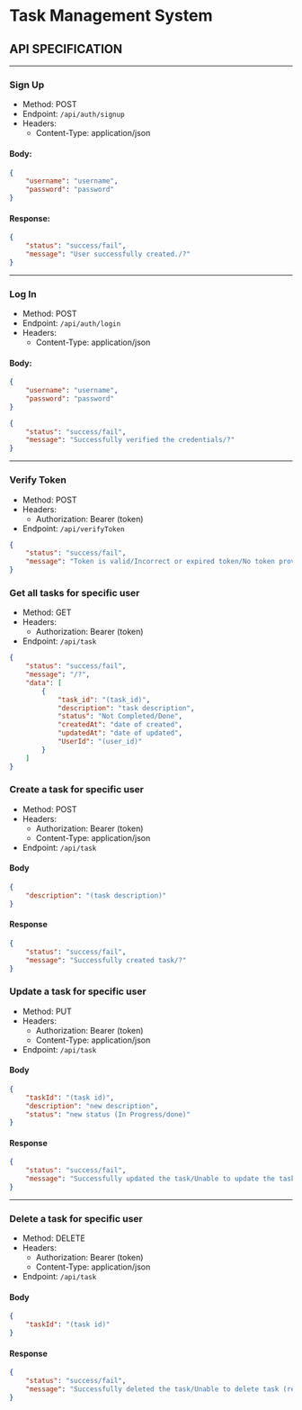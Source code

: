 # Task Management System

## API SPECIFICATION

---

### Sign Up
- Method: POST
- Endpoint: `/api/auth/signup`
- Headers:
    - Content-Type: application/json
#### Body: 
```json
{
    "username": "username",
    "password": "password"
}
```

<!-- TODO: Make unsuccessful message -->

#### Response:

```json
{
    "status": "success/fail",
    "message": "User successfully created./?"
}
```

---

### Log In
- Method: POST
- Endpoint: `/api/auth/login`
- Headers:
    - Content-Type: application/json
#### Body: 
```json
{
    "username": "username",
    "password": "password"
}
```
```json
{
    "status": "success/fail",
    "message": "Successfully verified the credentials/?"
}
```

---

### Verify Token
- Method: POST
- Headers:
    - Authorization: Bearer (token)
- Endpoint: `/api/verifyToken`

```json
{
    "status": "success/fail",
    "message": "Token is valid/Incorrect or expired token/No token provided"
}
```

### Get all tasks for specific user
- Method: GET
- Headers:
    - Authorization: Bearer (token)
- Endpoint: `/api/task`

<!-- TODO: specify the success and fail message -->
```json
{
    "status": "success/fail",
    "message": "/?",
    "data": [
        {
            "task_id": "(task_id)",
            "description": "task description",
            "status": "Not Completed/Done",
            "createdAt": "date of created",
            "updatedAt": "date of updated",
            "UserId": "(user_id)"
        }
    ]
}
```

### Create a task for specific user
- Method: POST
- Headers:
    - Authorization: Bearer (token)
    - Content-Type: application/json
- Endpoint: `/api/task`

#### Body

```json
{
    "description": "(task description)"
}
```

#### Response

```json
{
    "status": "success/fail",
    "message": "Successfully created task/?"
}
```

### Update a task for specific user
- Method: PUT
- Headers:
    - Authorization: Bearer (token)
    - Content-Type: application/json
- Endpoint: `/api/task`

#### Body

```json
{
    "taskId": "(task id)",
    "description": "new description",
    "status": "new status (In Progress/done)"
}
```

#### Response

```json
{
    "status": "success/fail",
    "message": "Successfully updated the task/Unable to update the task: (reason)"
}
```

---

### Delete a task for specific user
- Method: DELETE
- Headers:
    - Authorization: Bearer (token)
    - Content-Type: application/json
- Endpoint: `/api/task`

#### Body
```json
{
    "taskId": "(task id)"
}
```

#### Response
```json
{
    "status": "success/fail",
    "message": "Successfully deleted the task/Unable to delete task (reason)"
}
```
